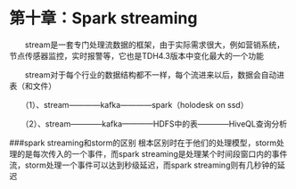 # 第十章：Spark streaming

　　stream是一套专门处理流数据的框架，由于实际需求很大，例如营销系统，节点传感器监控，实时报警等，它也是TDH4.3版本中变化最大的一个功能

　　stream对于每个行业的数据结构都不一样，每个流进来以后，数据会自动进表（和文件）

　　（1）、stream————kafka————spark（holodesk on ssd）

　　（2）、stream————kafka————HDFS中的表————HiveQL查询分析


###spark streaming和storm的区别
根本区别时在于他们的处理模型，storm处理的是每次传入的一个事件，而spark streaming是处理某个时间段窗口内的事件流，storm处理一个事件可以达到秒级延迟，而spark streaming则有几秒钟的延迟